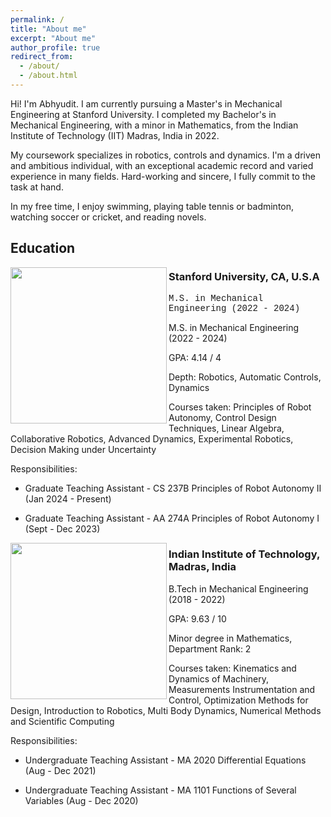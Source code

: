 ```yaml
---
permalink: /
title: "About me"
excerpt: "About me"
author_profile: true
redirect_from: 
  - /about/
  - /about.html
---
```


Hi! I'm Abhyudit. I am currently pursuing a Master's in Mechanical Engineering at Stanford University. I completed my Bachelor's in Mechanical Engineering, with a minor in Mathematics, from the Indian Institute of Technology (IIT) Madras, India in 2022.

My coursework specializes in robotics, controls and dynamics. I'm a driven and ambitious individual, with an exceptional academic record and varied experience in many fields. Hard-working and sincere, I fully commit to the task at hand.

In my free time, I enjoy swimming, playing table tennis or badminton, watching soccer or cricket, and reading novels.

Education
------
<img align="left" width="250" src="https://i.imgur.com/iHeYrNX.png" />

### Stanford University, CA, U.S.A

<span style="font-family: 'Courier New';"> M.S. in Mechanical Engineering (2022 - 2024) </span>

M.S. in Mechanical Engineering (2022 - 2024)

GPA: 4.14 / 4

Depth: Robotics, Automatic Controls, Dynamics

Courses taken: Principles of Robot Autonomy, Control Design Techniques, Linear Algebra, Collaborative Robotics, Advanced Dynamics, Experimental Robotics, Decision Making under Uncertainty <br>

Responsibilities:

* Graduate Teaching Assistant - CS 237B Principles of Robot Autonomy II (Jan 2024 - Present)

* Graduate Teaching Assistant - AA 274A Principles of Robot Autonomy I (Sept - Dec 2023)

<img align="left" width="250" src="https://i.imgur.com/W9EC8n6.png" />

### Indian Institute of Technology, Madras, India

B.Tech in Mechanical Engineering (2018 - 2022)

GPA: 9.63 / 10

Minor degree in Mathematics, Department Rank: 2

Courses taken: Kinematics and Dynamics of Machinery, Measurements Instrumentation and Control, Optimization Methods for Design, Introduction to Robotics, Multi Body Dynamics, Numerical Methods and Scientific Computing

Responsibilities:

* Undergraduate Teaching Assistant - MA 2020 Differential Equations (Aug - Dec 2021)

* Undergraduate Teaching Assistant - MA 1101 Functions of Several Variables (Aug - Dec 2020)
